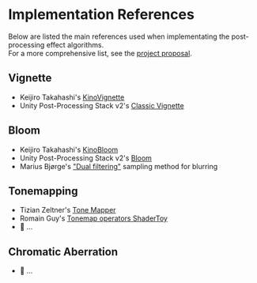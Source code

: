 # Implementation References

Below are listed the main references used when implementating the post-processing effect algorithms.  
For a more comprehensive list, see the [project proposal](gsoc-proposal.md#Implementation-References).

## Vignette
  - Keijiro Takahashi's [KinoVignette](https://github.com/keijiro/KinoVignette)
  - Unity Post-Processing Stack v2's [Classic Vignette](https://github.com/Unity-Technologies/PostProcessing/blob/v2/Documentation~/Vignette.md#classic)
## Bloom
  - Keijiro Takahashi's [KinoBloom](https://github.com/keijiro/KinoBloom)
  - Unity Post-Processing Stack v2's [Bloom](https://github.com/Unity-Technologies/PostProcessing/blob/v2/Documentation~/Bloom.md)
  - Marius Bjørge's ["Dual filtering"](https://community.arm.com/cfs-file/__key/communityserver-blogs-components-weblogfiles/00-00-00-20-66/siggraph2015_2D00_mmg_2D00_marius_2D00_notes.pdf) sampling method for blurring
## Tonemapping
  - Tizian Zeltner's [Tone Mapper](https://github.com/tizian/tonemapper)
  - Romain Guy's [Tonemap operators ShaderToy](https://www.shadertoy.com/view/WdjSW3)
  - 🚧 ...
  <!-- - https://github.com/meshula/tonemapper -->
  <!-- - https://64.github.io/tonemapping/ -->
## Chromatic Aberration
  - 🚧 ...
